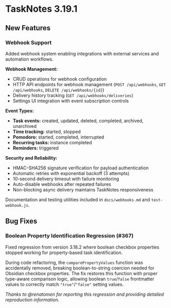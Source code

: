 # TaskNotes 3.19.1

## New Features

### Webhook Support

Added webhook system enabling integrations with external services and automation workflows.

**Webhook Management:**

- CRUD operations for webhook configuration
- HTTP API endpoints for webhook management (`POST /api/webhooks`, `GET /api/webhooks`, `DELETE /api/webhooks/{id}`)
- Delivery history tracking (`GET /api/webhooks/deliveries`)
- Settings UI integration with event subscription controls

**Event Types:**

- **Task events:** created, updated, deleted, completed, archived, unarchived
- **Time tracking:** started, stopped
- **Pomodoro:** started, completed, interrupted  
- **Recurring tasks:** instance completed
- **Reminders:** triggered

**Security and Reliability:**

- HMAC-SHA256 signature verification for payload authentication
- Automatic retries with exponential backoff (3 attempts)
- 10-second delivery timeout with failure monitoring
- Auto-disable webhooks after repeated failures
- Non-blocking async delivery maintains TaskNotes responsiveness

Documentation and testing utilities included in `docs/webhooks.md` and `test-webhook.js`.

## Bug Fixes

### Boolean Property Identification Regression (#367)

Fixed regression from version 3.18.2 where boolean checkbox properties stopped working for property-based task identification.

During code refactoring, the `comparePropertyValues` function was accidentally removed, breaking boolean-to-string coercion needed for Obsidian checkbox properties. The fix restores this function with proper type-aware comparison logic, allowing boolean `true`/`false` frontmatter values to correctly match `"true"`/`"false"` setting values.

*Thanks to @renatomen for reporting this regression and providing detailed reproduction information.*
